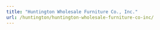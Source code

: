 ```yaml
---
title: "Huntington Wholesale Furniture Co., Inc."
url: /huntington/huntington-wholesale-furniture-co-inc/
---
```

